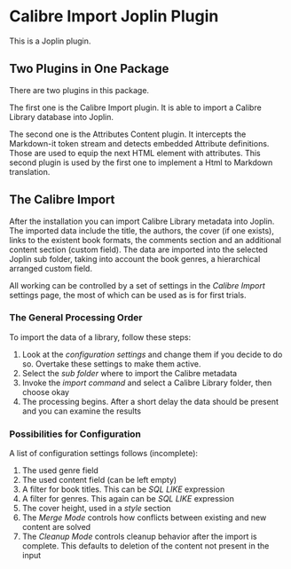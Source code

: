 # Calibre Import Joplin Plugin

This is a Joplin plugin.

## Two Plugins in One Package

There are two plugins in this package. 

The first one is the Calibre Import plugin. It is able to import a Calibre Library database into
Joplin. 

The second one is the Attributes Content plugin. It intercepts the Markdown-it token stream and detects embedded Attribute
definitions. Those are used to equip the next HTML element with attributes. This second plugin is used by the first one to implement
a Html to Markdown translation.

## The Calibre Import

After the installation you can import Calibre Library metadata into Joplin. The imported data include the title, the authors, the
cover (if one exists), links to the existent book formats, the comments section and an additional content section (custom field).
The data are imported into the selected Joplin sub folder, taking into account the book genres, a hierarchical arranged custom
field.

All working can be controlled by a set of settings in the *Calibre Import* settings page, the most of which can be used as is for 
first trials.

### The General Processing Order

To import the data of a library, follow these steps:

1. Look at the *configuration settings* and change them if you decide to do so. Overtake these settings to make them active.
2. Select the *sub folder* where to import the Calibre metadata
3. Invoke the *import command* and select a Calibre Library folder, then choose okay
4. The processing begins. After a short delay the data should be present and you can examine the results

### Possibilities for Configuration 

A list of configuration settings follows (incomplete):

1. The used genre field
2. The used content field (can be left empty)
3. A filter for book titles. This can be *SQL LIKE* expression
4. A filter for genres. This again can be *SQL LIKE* expression
5. The cover height, used in a *style* section
6. The *Merge Mode* controls how conflicts between existing and new content are solved
7. The *Cleanup Mode* controls cleanup behavior after the import is complete. This defaults to deletion of the content not present in the input
